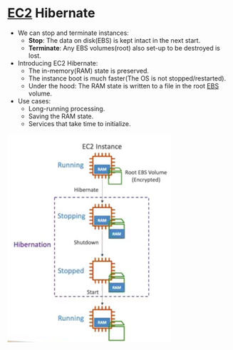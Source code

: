 # [EC2](AWS/Cloud%20Practitioner%20(CLF-C02)/02-Compute%20in%20the%20Cloud/01-Amazon%20Elastic%20Compute%20Cloud(EC2).md) Hibernate
- We can stop and terminate instances:
	- **Stop**: The data on disk(EBS) is kept intact in the next start.
	- **Terminate**: Any EBS volumes(root) also set-up to be destroyed is lost.
- Introducing EC2 Hibernate:
	- The in-memory(RAM) state is preserved.
	- The instance boot is much faster(The OS is not stopped/restarted).
	- Under the hood: The RAM state is written to a file in the root [EBS](AWS/AWS%20Solutions%20Architect%20Associate%20Certification%20SAA-C03/02-EC2%20Instance%20Storage/01-EBS.md) volume.
- Use cases:
	- Long-running processing.
	- Saving the RAM state.
	- Services that take time to initialize.

![](AWS/AWS%20Solutions%20Architect%20Associate%20Certification%20SAA-C03/img/Pasted%20image%2020241104155713.png)